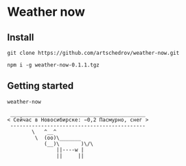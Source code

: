 # Weather now

## Install
```
git clone https://github.com/artschedrov/weather-now.git
```
```
npm i -g weather-now-0.1.1.tgz
```

## Getting started

```
weather-now
```

```
 ____________________________________________
< Сейчас в Новосибирске: −0,2 Пасмурно, снег >
 --------------------------------------------
        \   ^__^
         \  (oo)\_______
            (__)\       )\/\
                ||----w |
                ||     ||
```
